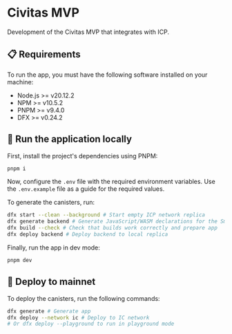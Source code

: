 # Civitas MVP

Development of the Civitas MVP that integrates with ICP.

## 📋 Requirements

To run the app, you must have the following software installed on your machine:

- Node.js >= v20.12.2
- NPM >= v10.5.2
- PNPM >= v9.4.0
- DFX >= v0.24.2

## 🚀 Run the application locally

First, install the project's dependencies using PNPM:

```bash
pnpm i
```

Now, configure the `.env` file with the required environment variables. Use the `.env.example` file as a guide for the required values.

To generate the canisters, run:

```bash
dfx start --clean --background # Start empty ICP network replica
dfx generate backend # Generate JavaScript/WASM declarations for the Smart Contract
dfx build --check # Check that builds work correctly and prepare app
dfx deploy backend # Deploy backend to local replica
```

Finally, run the app in dev mode:

```bash
pnpm dev
```

## 🚀 Deploy to mainnet

To deploy the canisters, run the following commands:

```bash
dfx generate # Generate app
dfx deploy --network ic # Deploy to IC network
# Or dfx deploy --playground to run in playground mode
```
